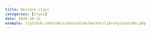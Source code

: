```yaml
---
title: Declare class
categories: [class]
date: 2020-10-15
example: //github.com/nu8/sienna/blob/master/library/youtube.php
---
```

